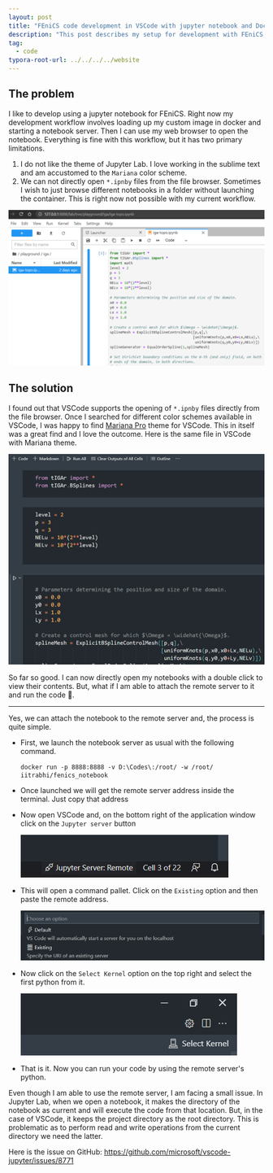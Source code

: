 ```yaml
---
layout: post
title: "FEniCS code development in VSCode with jupyter notebook and Docker."
description: "This post describes my setup for development with FEniCS and Docker in VSCode."
tag: 
  - code
typora-root-url: ../../../../website
---
```


## The problem

I like to develop using a jupyter notebook for FEniCS. Right now my development workflow involves loading up my custom image in docker and starting a notebook server. Then I can use my web browser to open the notebook. Everything is fine with this workflow, but it has two primary limitations.

1. I do not like the theme of Jupyter Lab. I love working in the sublime text and am accustomed to the `Mariana` color scheme. 
2. We can not directly open `*.ipnby` files from the file browser. Sometimes I wish to just browse different notebooks in a folder without launching the container. This is right now not possible with my current workflow.

![image-20220226170047101](/assets/images/image-20220226170047101.png)

## The solution

I found out that VSCode supports the opening of `*.ipnby` files directly from the file browser. Once I searched for different color schemes available in VSCode, I was happy to find [Mariana Pro](https://marketplace.visualstudio.com/items?itemName=rickynormandeau.mariana-pro) theme for VSCode. This in itself was a great find and I love the outcome. Here is the same file in VSCode with Mariana theme.

![image-20220226170639588](/assets/images/image-20220226170639588.png)

So far so good. I can now directly open my notebooks with a double click to view their contents. But, what if I am able to attach the remote server to it and run the code 🤩.

---

Yes, we can attach the notebook to the remote server and, the process is quite simple. 

- First, we launch the notebook server as usual with the following command.

  ```
  docker run -p 8888:8888 -v D:\Codes\:/root/ -w /root/ iitrabhi/fenics_notebook
  ```

- Once launched we will get the remote server address inside the terminal. Just copy that address

- Now open VSCode and, on the bottom right of the application window click on the `Jupyter server` button

  ![image-20220226171418154](/assets/images/image-20220226171418154.png)

- This will open a command pallet. Click on the `Existing` option and then paste the remote address. 

  ![image-20220226171540958](/assets/images/image-20220226171540958.png)

- Now click on the `Select Kernel` option on the top right and select the first python from it.

  ![image-20220226171748655](/assets/images/image-20220226171748655.png)

- That is it. Now you can run your code by using the remote server's python.

Even though I am able to use the remote server, I am facing a small issue. In Jupyter Lab, when we open a notebook, it makes the directory of the notebook as current and will execute the code from that location. But, in the case of VSCode, it keeps the project directory as the root directory. This is problematic as to perform read and write operations from the current directory we need the latter.

Here is the issue on GitHub: https://github.com/microsoft/vscode-jupyter/issues/8771

